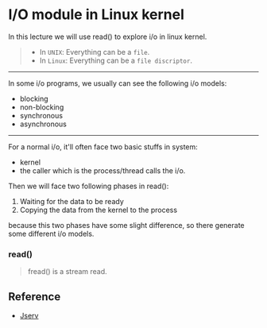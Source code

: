 # I/O module in Linux kernel
In this lecture we will use read() to explore i/o in linux kernel.
> * In `UNIX`: Everything can be a `file`.
> * In `Linux`: Everything can be a `file discriptor`.

---

In some i/o programs, we usually can see the following i/o models:
* blocking
* non-blocking
* synchronous
* asynchronous

--- 

For a normal i/o, it'll often face two basic stuffs in system:
* kernel
* the caller which is the process/thread calls the i/o.

Then we will face two following phases in read():
1. Waiting for the data to be ready
2. Copying the data from the kernel to the process

because this two phases have some slight difference, so there generate some different i/o models.
### read()

> fread() is a stream read.

## Reference
* [Jserv](https://hackmd.io/@sysprog/linux-io-model/https%3A%2F%2Fhackmd.io%2F%40sysprog%2Fevent-driven-server)
